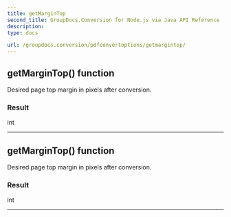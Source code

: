 ```yaml
---
title: getMarginTop
second_title: GroupDocs.Conversion for Node.js via Java API Reference
description: 
type: docs

url: /groupdocs.conversion/pdfconvertoptions/getmargintop/
---
```


## getMarginTop()  function

 Desired page top margin in pixels after conversion.
 

### Result
int


---


## getMarginTop()  function

 Desired page top margin in pixels after conversion.
 

### Result
int


---


